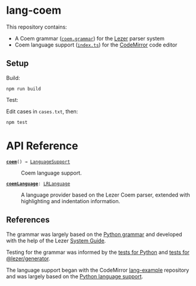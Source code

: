 # lang-coem

This repository contains:

- A Coem grammar ([`coem.grammar`](https://github.com/coem-lang/lang-coem/blob/main/src/syntax.grammar)) for the [Lezer](https://lezer.codemirror.net/) parser system
- Coem language support ([`index.ts`](https://github.com/coem-lang/lang-coem/blob/main/src/index.ts)) for the [CodeMirror](https://codemirror.net/6/) code editor

## Setup

Build:

```
npm run build
```

Test:

Edit cases in `cases.txt`, then:

```
npm test
```

# API Reference

<dl>
  <dt id="user-content-coem">
    <code><strong><a href="#user-content-coem">coem</a></strong>() → <a href="https://codemirror.net/6/docs/ref#language.LanguageSupport">LanguageSupport</a></code>
  </dt>
  <dd><p>Coem language support.</p></dd>
  <dt id="user-content-coemlanguage">
    <code><strong><a href="#user-content-coemlanguage">coemLanguage</a></strong>: <a href="https://codemirror.net/6/docs/ref#language.LRLanguage">LRLanguage</a></code>
  </dt>
  <dd><p>A language provider based on the Lezer Coem parser, extended with highlighting and indentation information.</p>
</dd>
</dl>

## References

The grammar was largely based on the [Python grammar](https://github.com/lezer-parser/python) and developed with the help of the Lezer [System Guide](https://lezer.codemirror.net/docs/guide/).

Testing for the grammar was informed by the [tests for Python](https://github.com/lezer-parser/python/tree/main/test) and [tests for @lezer/generator](https://github.com/lezer-parser/generator/tree/main/test/cases).

The language support began with the CodeMirror [lang-example](https://github.com/codemirror/lang-example) repository and was largely based on the [Python language support](https://github.com/codemirror/lang-python/blob/main/README.md).